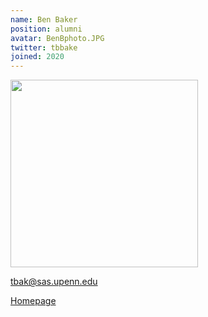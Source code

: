 ```yaml
---
name: Ben Baker
position: alumni
avatar: BenBphoto.JPG
twitter: tbbake
joined: 2020
---
```


<img width="300" src="{{site.baseurl}}/images/people/{{page.avatar}}" data-action="zoom">

tbak@sas.upenn.edu

[Homepage](http://tbenbaker.com)

